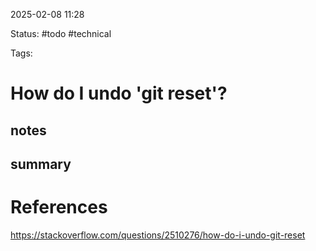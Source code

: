 2025-02-08 11:28

Status: #todo #technical 

Tags: 

# How do I undo 'git reset'?
## notes



## summary



# References
https://stackoverflow.com/questions/2510276/how-do-i-undo-git-reset